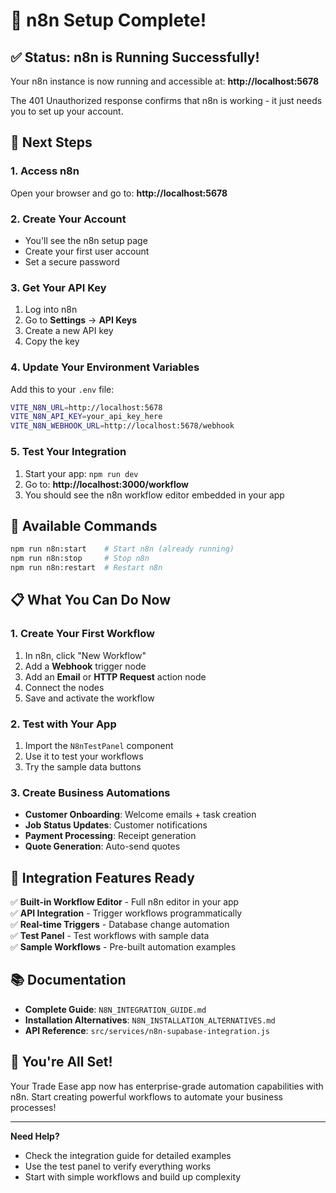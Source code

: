 # 🎉 n8n Setup Complete!

## ✅ Status: n8n is Running Successfully!

Your n8n instance is now running and accessible at: **http://localhost:5678**

The 401 Unauthorized response confirms that n8n is working - it just needs you to set up your account.

## 🚀 Next Steps

### 1. Access n8n
Open your browser and go to: **http://localhost:5678**

### 2. Create Your Account
- You'll see the n8n setup page
- Create your first user account
- Set a secure password

### 3. Get Your API Key
1. Log into n8n
2. Go to **Settings** → **API Keys**
3. Create a new API key
4. Copy the key

### 4. Update Your Environment Variables
Add this to your `.env` file:
```bash
VITE_N8N_URL=http://localhost:5678
VITE_N8N_API_KEY=your_api_key_here
VITE_N8N_WEBHOOK_URL=http://localhost:5678/webhook
```

### 5. Test Your Integration
1. Start your app: `npm run dev`
2. Go to: **http://localhost:3000/workflow**
3. You should see the n8n workflow editor embedded in your app

## 🎯 Available Commands

```bash
npm run n8n:start    # Start n8n (already running)
npm run n8n:stop     # Stop n8n
npm run n8n:restart  # Restart n8n
```

## 📋 What You Can Do Now

### 1. Create Your First Workflow
1. In n8n, click "New Workflow"
2. Add a **Webhook** trigger node
3. Add an **Email** or **HTTP Request** action node
4. Connect the nodes
5. Save and activate the workflow

### 2. Test with Your App
1. Import the `N8nTestPanel` component
2. Use it to test your workflows
3. Try the sample data buttons

### 3. Create Business Automations
- **Customer Onboarding**: Welcome emails + task creation
- **Job Status Updates**: Customer notifications
- **Payment Processing**: Receipt generation
- **Quote Generation**: Auto-send quotes

## 🔧 Integration Features Ready

✅ **Built-in Workflow Editor** - Full n8n editor in your app  
✅ **API Integration** - Trigger workflows programmatically  
✅ **Real-time Triggers** - Database change automation  
✅ **Test Panel** - Test workflows with sample data  
✅ **Sample Workflows** - Pre-built automation examples  

## 📚 Documentation

- **Complete Guide**: `N8N_INTEGRATION_GUIDE.md`
- **Installation Alternatives**: `N8N_INSTALLATION_ALTERNATIVES.md`
- **API Reference**: `src/services/n8n-supabase-integration.js`

## 🎉 You're All Set!

Your Trade Ease app now has enterprise-grade automation capabilities with n8n. Start creating powerful workflows to automate your business processes!

---

**Need Help?** 
- Check the integration guide for detailed examples
- Use the test panel to verify everything works
- Start with simple workflows and build up complexity 
